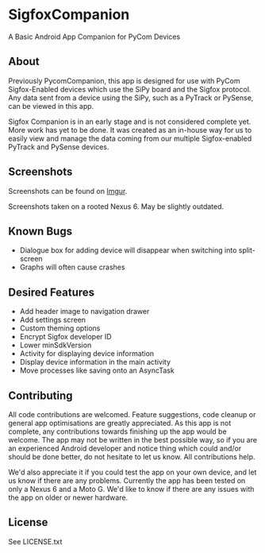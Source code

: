 # SigfoxCompanion
A Basic Android App Companion for PyCom Devices

## About
Previously PycomCompanion, this app is designed for use with PyCom Sigfox-Enabled devices which use the SiPy board and the Sigfox protocol. Any data sent from a device using the SiPy, such as a PyTrack or PySense, can be viewed in this app.

Sigfox Companion is in an early stage and is not considered complete yet. More work has yet to be done. It was created as an in-house way for us to easily view and manage the data coming from our multiple Sigfox-enabled PyTrack and PySense devices.

## Screenshots
Screenshots can be found on [Imgur](http://imgur.com/a/Ipkch).

Screenshots taken on a rooted Nexus 6. May be slightly outdated.

## Known Bugs
- Dialogue box for adding device will disappear when switching into split-screen
- Graphs will often cause crashes

## Desired Features
- Add header image to navigation drawer
- Add settings screen
- Custom theming options
- Encrypt Sigfox developer ID
- Lower minSdkVersion
- Activity for displaying device information
- Display device information in the main activity
- Move processes like saving onto an AsyncTask

## Contributing
All code contributions are welcomed. Feature suggestions, code cleanup or general app optimisations are greatly appreciated. As this app is not complete, any contributions towards finishing up the app would be welcome. The app may not be written in the best possible way, so if you are an experienced Android developer and notice thing which could and/or should be done better, do not hesitate to let us know. All contributions help.

We'd also appreciate it if you could test the app on your own device, and let us know if there are any problems. Currently the app has been tested on only a Nexus 6 and a Moto G. We'd like to know if there are any issues with the app on older or newer hardware.

## License
See LICENSE.txt
